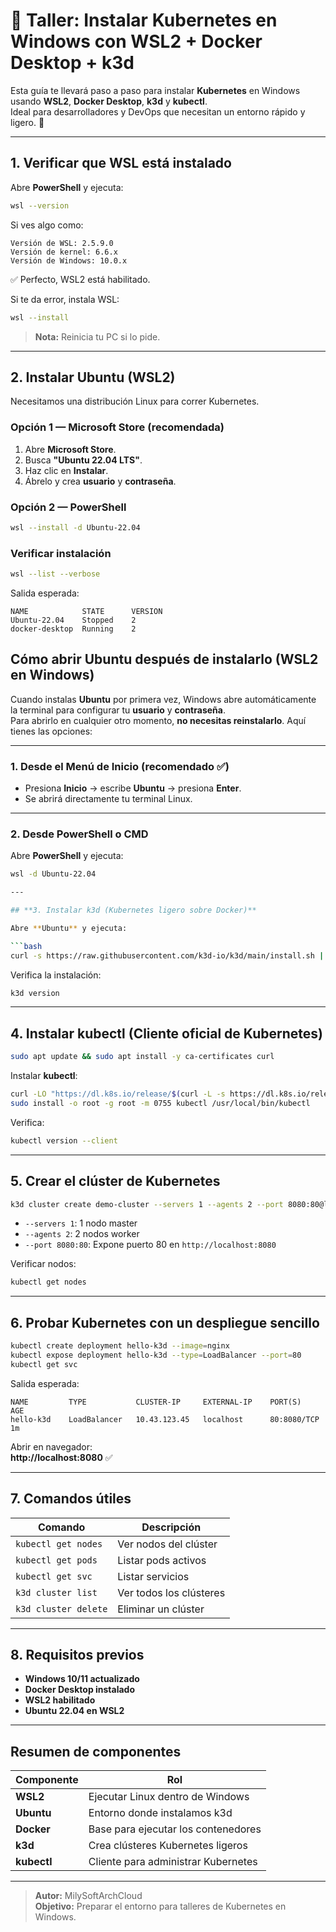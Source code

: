 
# 🐳 Taller: Instalar Kubernetes en Windows con WSL2 + Docker Desktop + k3d

Esta guía te llevará paso a paso para instalar **Kubernetes** en Windows usando **WSL2**, **Docker Desktop**, **k3d** y **kubectl**.  
Ideal para desarrolladores y DevOps que necesitan un entorno rápido y ligero. 🚀

---

## **1. Verificar que WSL está instalado**

Abre **PowerShell** y ejecuta:

```bash
wsl --version
```

Si ves algo como:
```
Versión de WSL: 2.5.9.0
Versión de kernel: 6.6.x
Versión de Windows: 10.0.x
```
✅ Perfecto, WSL2 está habilitado.

Si te da error, instala WSL:
```bash
wsl --install
```

> **Nota:** Reinicia tu PC si lo pide.

---

## **2. Instalar Ubuntu (WSL2)**

Necesitamos una distribución Linux para correr Kubernetes.

### **Opción 1 — Microsoft Store (recomendada)**
1. Abre **Microsoft Store**.
2. Busca **"Ubuntu 22.04 LTS"**.
3. Haz clic en **Instalar**.
4. Ábrelo y crea **usuario** y **contraseña**.

### **Opción 2 — PowerShell**
```bash
wsl --install -d Ubuntu-22.04
```

### **Verificar instalación**
```bash
wsl --list --verbose
```
Salida esperada:
```
NAME            STATE      VERSION
Ubuntu-22.04    Stopped    2
docker-desktop  Running    2
```
## **Cómo abrir Ubuntu después de instalarlo (WSL2 en Windows)**

Cuando instalas **Ubuntu** por primera vez, Windows abre automáticamente la terminal para configurar tu **usuario** y **contraseña**.  
Para abrirlo en cualquier otro momento, **no necesitas reinstalarlo**. Aquí tienes las opciones:

---

### **1. Desde el Menú de Inicio (recomendado ✅)**
- Presiona **Inicio** → escribe **Ubuntu** → presiona **Enter**.
- Se abrirá directamente tu terminal Linux.

---

### **2. Desde PowerShell o CMD**
Abre **PowerShell** y ejecuta:

```bash
wsl -d Ubuntu-22.04

---

## **3. Instalar k3d (Kubernetes ligero sobre Docker)**

Abre **Ubuntu** y ejecuta:

```bash
curl -s https://raw.githubusercontent.com/k3d-io/k3d/main/install.sh | bash
```

Verifica la instalación:
```bash
k3d version
```

---

## **4. Instalar kubectl (Cliente oficial de Kubernetes)**

```bash
sudo apt update && sudo apt install -y ca-certificates curl
```

Instalar **kubectl**:
```bash
curl -LO "https://dl.k8s.io/release/$(curl -L -s https://dl.k8s.io/release/stable.txt)/bin/linux/amd64/kubectl"
sudo install -o root -g root -m 0755 kubectl /usr/local/bin/kubectl
```

Verifica:
```bash
kubectl version --client
```

---

## **5. Crear el clúster de Kubernetes**

```bash
k3d cluster create demo-cluster --servers 1 --agents 2 --port 8080:80@loadbalancer
```

- `--servers 1`: 1 nodo master
- `--agents 2`: 2 nodos worker
- `--port 8080:80`: Expone puerto 80 en `http://localhost:8080`

Verificar nodos:
```bash
kubectl get nodes
```

---

## **6. Probar Kubernetes con un despliegue sencillo**

```bash
kubectl create deployment hello-k3d --image=nginx
kubectl expose deployment hello-k3d --type=LoadBalancer --port=80
kubectl get svc
```

Salida esperada:
```
NAME         TYPE           CLUSTER-IP     EXTERNAL-IP    PORT(S)        AGE
hello-k3d    LoadBalancer   10.43.123.45   localhost      80:8080/TCP    1m
```

Abrir en navegador:  
**http://localhost:8080** ✅

---

## **7. Comandos útiles**

| Comando                | Descripción                |
|-----------------------|---------------------------|
| `kubectl get nodes`   | Ver nodos del clúster     |
| `kubectl get pods`    | Listar pods activos       |
| `kubectl get svc`     | Listar servicios         |
| `k3d cluster list`    | Ver todos los clústeres   |
| `k3d cluster delete`  | Eliminar un clúster      |

---

## **8. Requisitos previos**

- **Windows 10/11 actualizado**
- **Docker Desktop instalado**
- **WSL2 habilitado**
- **Ubuntu 22.04 en WSL2**

---

## **Resumen de componentes**

| Componente        | Rol                                  |
|-------------------|--------------------------------------|
| **WSL2**         | Ejecutar Linux dentro de Windows    |
| **Ubuntu**       | Entorno donde instalamos k3d        |
| **Docker**       | Base para ejecutar los contenedores |
| **k3d**          | Crea clústeres Kubernetes ligeros   |
| **kubectl**      | Cliente para administrar Kubernetes |

---

> **Autor:** MilySoftArchCloud  
> **Objetivo:** Preparar el entorno para talleres de Kubernetes en Windows.

